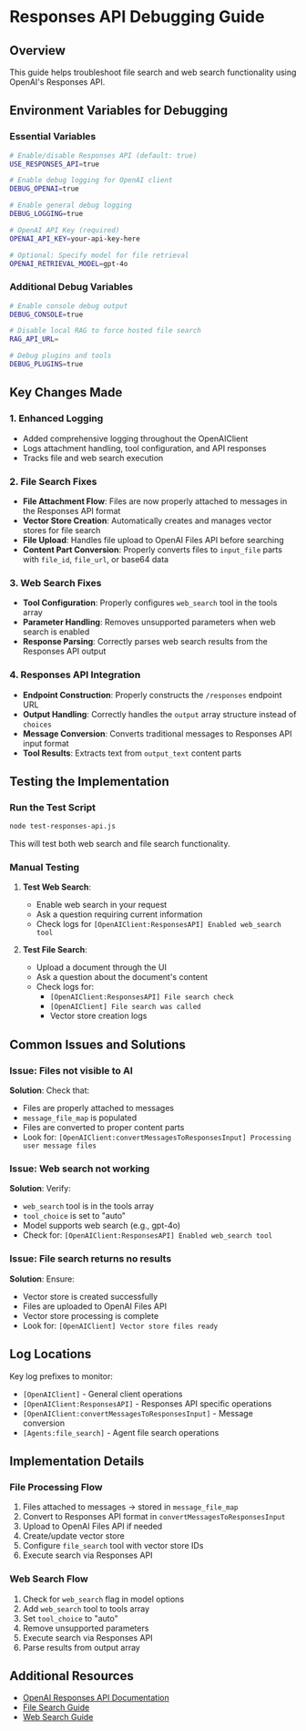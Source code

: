 # Responses API Debugging Guide

## Overview
This guide helps troubleshoot file search and web search functionality using OpenAI's Responses API.

## Environment Variables for Debugging

### Essential Variables
```bash
# Enable/disable Responses API (default: true)
USE_RESPONSES_API=true

# Enable debug logging for OpenAI client
DEBUG_OPENAI=true

# Enable general debug logging
DEBUG_LOGGING=true

# OpenAI API Key (required)
OPENAI_API_KEY=your-api-key-here

# Optional: Specify model for file retrieval
OPENAI_RETRIEVAL_MODEL=gpt-4o
```

### Additional Debug Variables
```bash
# Enable console debug output
DEBUG_CONSOLE=true

# Disable local RAG to force hosted file search
RAG_API_URL=

# Debug plugins and tools
DEBUG_PLUGINS=true
```

## Key Changes Made

### 1. Enhanced Logging
- Added comprehensive logging throughout the OpenAIClient
- Logs attachment handling, tool configuration, and API responses
- Tracks file and web search execution

### 2. File Search Fixes
- **File Attachment Flow**: Files are now properly attached to messages in the Responses API format
- **Vector Store Creation**: Automatically creates and manages vector stores for file search
- **File Upload**: Handles file upload to OpenAI Files API before searching
- **Content Part Conversion**: Properly converts files to `input_file` parts with `file_id`, `file_url`, or base64 data

### 3. Web Search Fixes
- **Tool Configuration**: Properly configures `web_search` tool in the tools array
- **Parameter Handling**: Removes unsupported parameters when web search is enabled
- **Response Parsing**: Correctly parses web search results from the Responses API output

### 4. Responses API Integration
- **Endpoint Construction**: Properly constructs the `/responses` endpoint URL
- **Output Handling**: Correctly handles the `output` array structure instead of `choices`
- **Message Conversion**: Converts traditional messages to Responses API input format
- **Tool Results**: Extracts text from `output_text` content parts

## Testing the Implementation

### Run the Test Script
```bash
node test-responses-api.js
```

This will test both web search and file search functionality.

### Manual Testing

1. **Test Web Search**:
   - Enable web search in your request
   - Ask a question requiring current information
   - Check logs for `[OpenAIClient:ResponsesAPI] Enabled web_search tool`

2. **Test File Search**:
   - Upload a document through the UI
   - Ask a question about the document's content
   - Check logs for:
     - `[OpenAIClient:ResponsesAPI] File search check`
     - `[OpenAIClient] File search was called`
     - Vector store creation logs

## Common Issues and Solutions

### Issue: Files not visible to AI
**Solution**: Check that:
- Files are properly attached to messages
- `message_file_map` is populated
- Files are converted to proper content parts
- Look for: `[OpenAIClient:convertMessagesToResponsesInput] Processing user message files`

### Issue: Web search not working
**Solution**: Verify:
- `web_search` tool is in the tools array
- `tool_choice` is set to "auto"
- Model supports web search (e.g., gpt-4o)
- Check for: `[OpenAIClient:ResponsesAPI] Enabled web_search tool`

### Issue: File search returns no results
**Solution**: Ensure:
- Vector store is created successfully
- Files are uploaded to OpenAI Files API
- Vector store processing is complete
- Look for: `[OpenAIClient] Vector store files ready`

## Log Locations

Key log prefixes to monitor:
- `[OpenAIClient]` - General client operations
- `[OpenAIClient:ResponsesAPI]` - Responses API specific operations
- `[OpenAIClient:convertMessagesToResponsesInput]` - Message conversion
- `[Agents:file_search]` - Agent file search operations

## Implementation Details

### File Processing Flow
1. Files attached to messages → stored in `message_file_map`
2. Convert to Responses API format in `convertMessagesToResponsesInput`
3. Upload to OpenAI Files API if needed
4. Create/update vector store
5. Configure `file_search` tool with vector store IDs
6. Execute search via Responses API

### Web Search Flow
1. Check for `web_search` flag in model options
2. Add `web_search` tool to tools array
3. Set `tool_choice` to "auto"
4. Remove unsupported parameters
5. Execute search via Responses API
6. Parse results from output array

## Additional Resources

- [OpenAI Responses API Documentation](https://platform.openai.com/docs/api-reference/responses)
- [File Search Guide](https://platform.openai.com/docs/guides/tools-file-search)
- [Web Search Guide](https://platform.openai.com/docs/guides/tools-web-search)